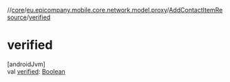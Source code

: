 //[core](../../../index.md)/[eu.epicompany.mobile.core.network.model.proxy](../index.md)/[AddContactItemResource](index.md)/[verified](verified.md)

# verified

[androidJvm]\
val [verified](verified.md): [Boolean](https://kotlinlang.org/api/latest/jvm/stdlib/kotlin/-boolean/index.html)
